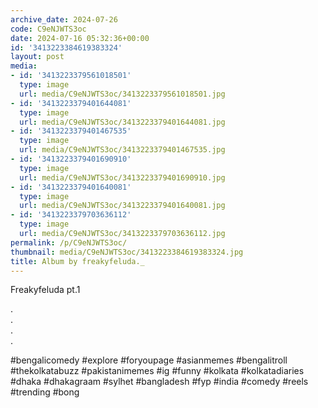 ```yaml
---
archive_date: 2024-07-26
code: C9eNJWTS3oc
date: 2024-07-16 05:32:36+00:00
id: '3413223384619383324'
layout: post
media:
- id: '3413223379561018501'
  type: image
  url: media/C9eNJWTS3oc/3413223379561018501.jpg
- id: '3413223379401644081'
  type: image
  url: media/C9eNJWTS3oc/3413223379401644081.jpg
- id: '3413223379401467535'
  type: image
  url: media/C9eNJWTS3oc/3413223379401467535.jpg
- id: '3413223379401690910'
  type: image
  url: media/C9eNJWTS3oc/3413223379401690910.jpg
- id: '3413223379401640081'
  type: image
  url: media/C9eNJWTS3oc/3413223379401640081.jpg
- id: '3413223379703636112'
  type: image
  url: media/C9eNJWTS3oc/3413223379703636112.jpg
permalink: /p/C9eNJWTS3oc/
thumbnail: media/C9eNJWTS3oc/3413223384619383324.jpg
title: Album by freakyfeluda._
---
```


Freakyfeluda pt.1  
  
.  
.  
.  
.  
  
#bengalicomedy #explore #foryoupage #asianmemes #bengalitroll #thekolkatabuzz #pakistanimemes #ig #funny #kolkata #kolkatadiaries #dhaka #dhakagraam #sylhet #bangladesh #fyp #india #comedy #reels #trending #bong